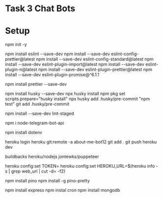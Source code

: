 # Task 3 Chat Bots

# Setup

npm init -y

npm install eslint --save-dev
npm install --save-dev eslint-config-prettier@latest
npm install --save-dev eslint-config-standard@latest
npm install --save-dev eslint-plugin-import@latest
npm install --save-dev eslint-plugin-n@latest
npm install --save-dev eslint-plugin-prettier@latest
npm install --save-dev eslint-plugin-promise@^6.1.1

npm install prettier --save-dev

npm install husky --save-dev
npx husky install
npm pkg set scripts.prepare="husky install"
npx husky add .husky/pre-commit "npm test"
git add .husky/pre-commit

npm install --save-dev lint-staged

npm i node-telegram-bot-api

npm install dotenv

heroku login
heroku git:remote -a about-me-bot12
git add .
git push heroku dev

buildbacks
heroku/nodejs
jontewks/puppeteer

heroku config:set TOKEN=
heroku config:set HEROKU_URL=$(heroku info -s | grep web_url | cut -d= -f2)

npm install pino
npm install -g pino-pretty

npm install express
npm instal cron
npm install mongodb
